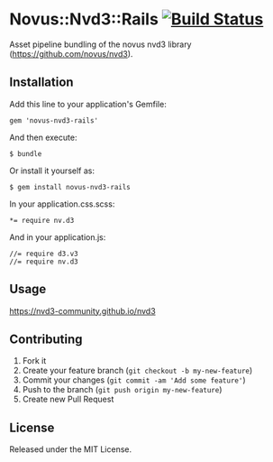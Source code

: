 # Novus::Nvd3::Rails [![Build Status](https://travis-ci.org/dbackowski/novus-nvd3-rails.svg?branch=master)](https://travis-ci.org/dbackowski/novus-nvd3-rails)

Asset pipeline bundling of the novus nvd3 library (https://github.com/novus/nvd3).

## Installation

Add this line to your application's Gemfile:

    gem 'novus-nvd3-rails'

And then execute:

    $ bundle

Or install it yourself as:

    $ gem install novus-nvd3-rails

In your application.css.scss:

    *= require nv.d3

And in your application.js:

    //= require d3.v3
    //= require nv.d3

## Usage

https://nvd3-community.github.io/nvd3

## Contributing

1. Fork it
2. Create your feature branch (`git checkout -b my-new-feature`)
3. Commit your changes (`git commit -am 'Add some feature'`)
4. Push to the branch (`git push origin my-new-feature`)
5. Create new Pull Request

## License

Released under the MIT License.